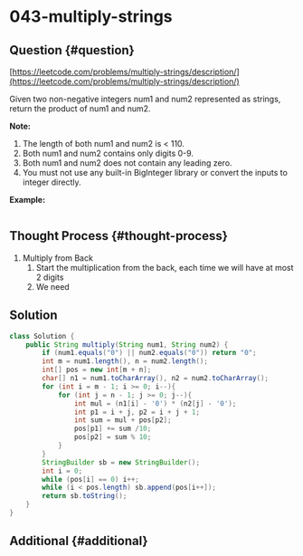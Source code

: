 # 043-multiply-strings

## Question {#question}

[https://leetcode.com/problems/multiply-strings/description/](https://leetcode.com/problems/multiply-strings/description/)

Given two non-negative integers num1 and num2 represented as strings, return the product of num1 and num2.

**Note:**

1. The length of both num1 and num2 is &lt; 110.
2. Both num1 and num2 contains only digits 0-9.
3. Both num1 and num2 does not contain any leading zero.
4. You must not use any built-in BigInteger library or convert the inputs to integer directly.

**Example:**

```text

```

## Thought Process {#thought-process}

1. Multiply from Back
   1. Start the multiplication from the back, each time we will have at most 2 digits
   2. We need 

## Solution

```java
class Solution {
    public String multiply(String num1, String num2) {
        if (num1.equals("0") || num2.equals("0")) return "0";
        int m = num1.length(), n = num2.length();
        int[] pos = new int[m + n];
        char[] n1 = num1.toCharArray(), n2 = num2.toCharArray();
        for (int i = m - 1; i >= 0; i--){
            for (int j = n - 1; j >= 0; j--){
                int mul = (n1[i] - '0') * (n2[j] - '0');
                int p1 = i + j, p2 = i + j + 1;
                int sum = mul + pos[p2];
                pos[p1] += sum /10;
                pos[p2] = sum % 10;
            }
        }
        StringBuilder sb = new StringBuilder();
        int i = 0;
        while (pos[i] == 0) i++;
        while (i < pos.length) sb.append(pos[i++]);
        return sb.toString();
    }
}
```

## Additional {#additional}

